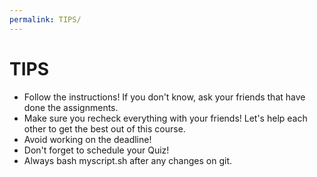 ```yaml
---
permalink: TIPS/
---
```


# TIPS
* Follow the instructions! If you don't know, ask your friends that have done the assignments.
* Make sure you recheck everything with your friends! Let's help each other to get the best out of this course.
* Avoid working on the deadline!
* Don't forget to schedule your Quiz!
* Always bash myscript.sh after any changes on git.
